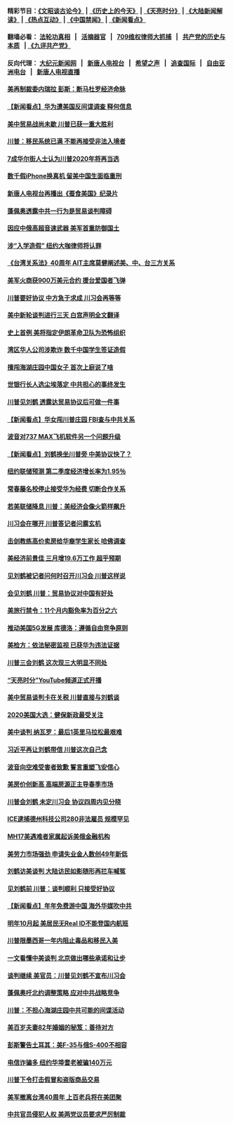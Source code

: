 #### 精彩节目：[《文昭谈古论今》](http://134.209.198.168/wenzhao) | [《历史上的今天》](http://134.209.198.168/today-in-history) | [《天亮时分》](http://134.209.198.168/tianliang) | [《大陆新闻解读》](http://134.209.198.168/ntdtv-comedy) | [《热点互动》](http://134.209.198.168/ntdtv-rdhd)  | [《中国禁闻》](http://134.209.198.168/ntdtv-news) | [《新闻看点》](http://134.209.198.168/news-insight) 

  #### 翻墙必看： [法轮功真相](http://134.209.198.168:10000/videos/truth.html) &nbsp;&nbsp;|&nbsp;&nbsp; [活摘器官](http://134.209.198.168:10000/videos/res/Organs/) &nbsp;&nbsp;|&nbsp;&nbsp; [709维权律师大抓捕](http://134.209.198.168:10000/videos/709/) &nbsp;&nbsp;|&nbsp;&nbsp; [共产党的历史与本质](http://134.209.198.168:10000/videos/ccp.html) &nbsp;&nbsp;| [《九评共产党》](http://134.209.198.168:10000/videos/jiuping/) 

#### 反向代理： [大纪元新闻网](http://134.209.198.168:10080/) &nbsp;&nbsp;|&nbsp;&nbsp; [新唐人电视台](http://134.209.198.168:8000/) &nbsp;&nbsp;|&nbsp;&nbsp; [希望之声](http://134.209.198.168:8200/) &nbsp;&nbsp;|&nbsp;&nbsp; [追查国际](http://134.209.198.168:10010/) &nbsp;&nbsp;|&nbsp;&nbsp; [自由亚洲电台](http://134.209.198.168:9800/) &nbsp;&nbsp;|&nbsp;&nbsp; [新唐人电视直播](http://134.209.198.168/) 

#### [美再制裁委内瑞拉 彭斯：断马杜罗经济命脉](../pages/nsc412/n11167969.md?t=04062137) 

#### [【新闻看点】华为遭美国反间谍调查 释何信息](../pages/nsc412/n11167915.md?t=04062137) 

#### [美中贸易战尚未歇 川普已获一重大胜利](../pages/nsc412/n11167947.md?t=04062137) 

#### [川普：移民系统已满 不能再接受非法入境者](../pages/nsc412/n11167718.md?t=04062137) 

#### [7成华尔街人士认为川普2020年将再当选](../pages/nsc412/n11167775.md?t=04062137) 

#### [数千假iPhone换真机 留美中国生面临重刑](../pages/nsc412/n11167737.md?t=04062137) 

#### [新唐人电视台再播出《蚕食美国》纪录片](../pages/nsc412/n11166312.md?t=04062137) 

#### [蓬佩奥透露中共一行为是贸易谈判障碍](../pages/nsc412/n11166358.md?t=04062137) 

#### [因应中俄高超音速武器 美军首重防御国土](../pages/nsc412/n11167230.md?t=04062137) 

#### [涉“入学造假” 纽约大咖律师将认罪](../pages/nsc412/n11167266.md?t=04062137) 

#### [《台湾关系法》40周年 AIT主席莫健阐述美、中、台三方关系](../pages/nsc412/n11167036.md?t=04062137) 

#### [美军火商获900万美元合约 援台爱国者飞弹](../pages/nsc412/n11166997.md?t=04062137) 

#### [川普要好协议 中方急于求成 川习会再等等](../pages/nsc412/n11166377.md?t=04062137) 

#### [美中新轮谈判进行三天 白宫声明全文翻译](../pages/nsc412/n11166575.md?t=04062137) 

#### [史上首例 美将指定伊朗革命卫队为恐怖组织](../pages/nsc412/n11166521.md?t=04062137) 

#### [湾区华人公司涉欺诈 数千中国学生签证造假](../pages/nsc412/n11166354.md?t=04062137) 

#### [擅闯海湖庄园中国女子 首次上庭说了啥](../pages/nsc412/n11165954.md?t=04062137) 

#### [世银行长人选尘埃落定 中共担心的事终发生](../pages/nsc412/n11166186.md?t=04062137) 

#### [川普见刘鹤 透露达贸易协议后可做一件事](../pages/nsc412/n11165935.md?t=04062137) 

#### [【新闻看点】华女闯川普庄园 FBI查与中共关系](../pages/nsc412/n11165888.md?t=04062137) 

#### [波音对737 MAX飞机软件另一个问题升级](../pages/nsc412/n11165932.md?t=04062137) 

#### [【新闻看点】刘鹤换坐川普旁 中美协议快了？](../pages/nsc412/n11165582.md?t=04062137) 

#### [纽约联储预测 第二季度经济增长率为1.95％](../pages/nsc412/n11165830.md?t=04062137) 

#### [常春藤名校停止接受华为经费 切断合作关系](../pages/nsc412/n11165958.md?t=04062137) 

#### [若美联储降息 川普：美经济会像火箭样飙升](../pages/nsc412/n11165715.md?t=04062137) 

#### [川习会在哪开 川普答记者问露玄机](../pages/nsc412/n11165787.md?t=04062137) 

#### [击剑教练高价卖房给华裔学生家长 哈佛调查](../pages/nsc412/n11165525.md?t=04062137) 

#### [美经济前景佳 三月增19.6万工作 超乎预期](../pages/nsc412/n11165576.md?t=04062137) 

#### [见刘鹤被记者问何时召开川习会 川普这样说](../pages/nsc412/n11165405.md?t=04062137) 

#### [会见刘鹤 川普：贸易协议对中国有好处](../pages/nsc412/n11165221.md?t=04062137) 

#### [美旅行禁令：11个月内豁免率为百分之六](../pages/nsc412/n11165206.md?t=04062137) 

#### [推动美国5G发展 库德洛：遵循自由竞争原则](../pages/nsc412/n11164952.md?t=04062137) 

#### [美检方：依法秘密监视 已获华为违法证据](../pages/nsc412/n11163689.md?t=04062137) 

#### [川普三会刘鹤 这次现三大明显不同处](../pages/nsc412/n11164524.md?t=04062137) 

#### [“天亮时分”YouTube频道正式开播](../pages/nsc412/n11164551.md?t=04062137) 

#### [美中贸易谈判卡在关税 川普直接与刘鹤谈](../pages/nsc412/n11164483.md?t=04062137) 

#### [2020美国大选：健保新政最受关注](../pages/nsc412/n11164429.md?t=04062137) 

#### [美中谈判 纳瓦罗：最后1英里马拉松最艰难](../pages/nsc412/n11164249.md?t=04062137) 

#### [习近平再让刘鹤带信 川普这次自己念](../pages/nsc412/n11164167.md?t=04062137) 

#### [波音向空难受害者致歉 誓言重塑飞安信心](../pages/nsc412/n11163996.md?t=04062137) 

#### [美房价创新高 高端房源正主导春季市场](../pages/nsc412/n11163828.md?t=04062137) 

#### [川普会刘鹤 未定川习会 协议四周内见分晓](../pages/nsc412/n11163844.md?t=04062137) 

#### [ICE逮捕德州科技公司280非法雇员 规模罕见](../pages/nsc412/n11163807.md?t=04062137) 

#### [MH17美遇难者家属起诉美俄金融机构](../pages/nsc412/n11163426.md?t=04062137) 

#### [美劳力市场强劲 申请失业金人数创49年新低](../pages/nsc412/n11163511.md?t=04062137) 

#### [刘鹤访美谈判 大陆访民如影随形再拦车喊冤](../pages/nsc412/n11163547.md?t=04062137) 

#### [见刘鹤前 川普：谈判顺利 只接受好协议](../pages/nsc412/n11162965.md?t=04062137) 

#### [【新闻看点】年年免费游中国 海外华媒吹中共](../pages/nsc412/n11163361.md?t=04062137) 

#### [明年10月起 美居民无Real ID不能登国内航班](../pages/nsc412/n11163420.md?t=04062137) 

#### [川普限墨西哥一年内阻止毒品和移民入美](../pages/nsc412/n11163270.md?t=04062137) 

#### [一文看懂中美谈判 北京做出哪些承诺和让步](../pages/nsc412/n11162886.md?t=04062137) 

#### [谈判继续 美官员：川普见刘鹤不宣布川习会](../pages/nsc412/n11163387.md?t=04062137) 

#### [蓬佩奥吁北约调整策略 应对中共战略竞争](../pages/nsc412/n11163003.md?t=04062137) 

#### [川普：不担心海湖庄园中共可能的间谍活动](../pages/nsc412/n11163088.md?t=04062137) 

#### [美百岁夫妻82年婚姻的秘笈：善待对方](../pages/nsc412/n11162852.md?t=04062137) 

#### [彭斯警告土耳其：美F-35与俄S-400不相容](../pages/nsc412/n11162501.md?t=04062137) 

#### [电信诈骗多 纽约华埠耆老被骗140万元](../pages/nsc412/n11162500.md?t=04062137) 

#### [川普下令打击假冒和盗版商品交易](../pages/nsc412/n11162408.md?t=04062137) 

#### [美军撤离台湾40周年 上百老兵将在美团聚](../pages/nsc412/n11162022.md?t=04062137) 

#### [中共官员侵犯人权 美两党议员要求严厉制裁](../pages/nsc412/n11161642.md?t=04062137) 

